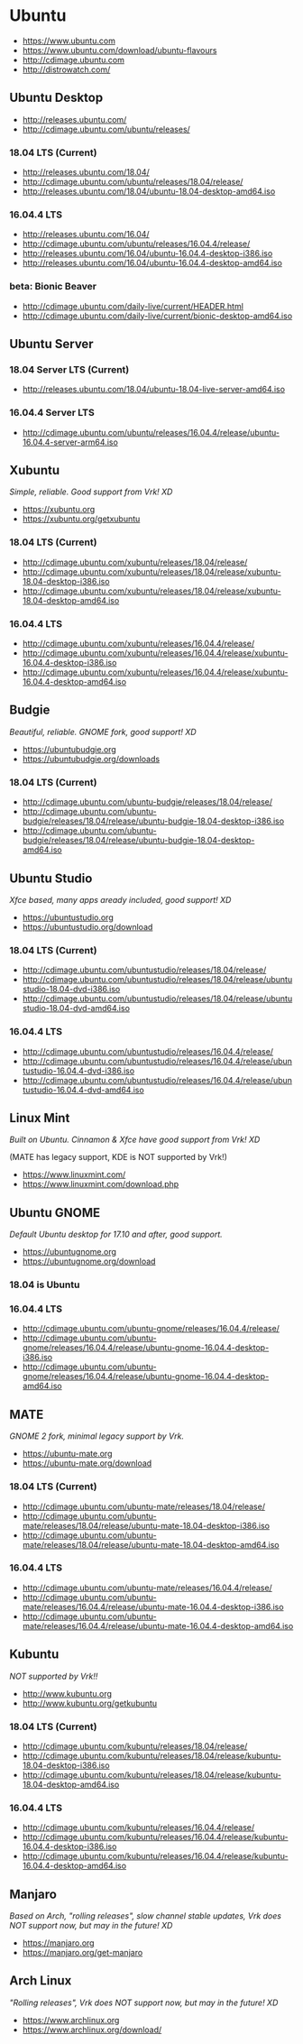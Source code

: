 # Ubuntu
- https://www.ubuntu.com
- https://www.ubuntu.com/download/ubuntu-flavours
- http://cdimage.ubuntu.com
- http://distrowatch.com/

## Ubuntu Desktop
- http://releases.ubuntu.com/
- http://cdimage.ubuntu.com/ubuntu/releases/

### 18.04 LTS (Current)
- http://releases.ubuntu.com/18.04/
- http://cdimage.ubuntu.com/ubuntu/releases/18.04/release/
- http://releases.ubuntu.com/18.04/ubuntu-18.04-desktop-amd64.iso

### 16.04.4 LTS
- http://releases.ubuntu.com/16.04/
- http://cdimage.ubuntu.com/ubuntu/releases/16.04.4/release/
- http://releases.ubuntu.com/16.04/ubuntu-16.04.4-desktop-i386.iso
- http://releases.ubuntu.com/16.04/ubuntu-16.04.4-desktop-amd64.iso

### beta: Bionic Beaver
- http://cdimage.ubuntu.com/daily-live/current/HEADER.html
- http://cdimage.ubuntu.com/daily-live/current/bionic-desktop-amd64.iso

## Ubuntu Server

### 18.04 Server LTS (Current)
- http://releases.ubuntu.com/18.04/ubuntu-18.04-live-server-amd64.iso

### 16.04.4 Server LTS
- http://cdimage.ubuntu.com/ubuntu/releases/16.04.4/release/ubuntu-16.04.4-server-arm64.iso

## Xubuntu
*Simple, reliable. Good support from Vrk! XD*
- https://xubuntu.org
- https://xubuntu.org/getxubuntu

### 18.04 LTS (Current)
- http://cdimage.ubuntu.com/xubuntu/releases/18.04/release/
- http://cdimage.ubuntu.com/xubuntu/releases/18.04/release/xubuntu-18.04-desktop-i386.iso
- http://cdimage.ubuntu.com/xubuntu/releases/18.04/release/xubuntu-18.04-desktop-amd64.iso

### 16.04.4 LTS
- http://cdimage.ubuntu.com/xubuntu/releases/16.04.4/release/
- http://cdimage.ubuntu.com/xubuntu/releases/16.04.4/release/xubuntu-16.04.4-desktop-i386.iso
- http://cdimage.ubuntu.com/xubuntu/releases/16.04.4/release/xubuntu-16.04.4-desktop-amd64.iso

## Budgie
*Beautiful, reliable. GNOME fork, good support! XD*
- https://ubuntubudgie.org
- https://ubuntubudgie.org/downloads

### 18.04 LTS (Current)
- http://cdimage.ubuntu.com/ubuntu-budgie/releases/18.04/release/
- http://cdimage.ubuntu.com/ubuntu-budgie/releases/18.04/release/ubuntu-budgie-18.04-desktop-i386.iso
- http://cdimage.ubuntu.com/ubuntu-budgie/releases/18.04/release/ubuntu-budgie-18.04-desktop-amd64.iso

## Ubuntu Studio
*Xfce based, many apps aready included, good support! XD*
- https://ubuntustudio.org
- https://ubuntustudio.org/download

### 18.04 LTS (Current)
- http://cdimage.ubuntu.com/ubuntustudio/releases/18.04/release/
- http://cdimage.ubuntu.com/ubuntustudio/releases/18.04/release/ubuntustudio-18.04-dvd-i386.iso
- http://cdimage.ubuntu.com/ubuntustudio/releases/18.04/release/ubuntustudio-18.04-dvd-amd64.iso

### 16.04.4 LTS
- http://cdimage.ubuntu.com/ubuntustudio/releases/16.04.4/release/
- http://cdimage.ubuntu.com/ubuntustudio/releases/16.04.4/release/ubuntustudio-16.04.4-dvd-i386.iso
- http://cdimage.ubuntu.com/ubuntustudio/releases/16.04.4/release/ubuntustudio-16.04.4-dvd-amd64.iso

## Linux Mint
*Built on Ubuntu. Cinnamon & Xfce have good support from Vrk! XD*

(MATE has legacy support, KDE is NOT supported by Vrk!)
- https://www.linuxmint.com/
- https://www.linuxmint.com/download.php

## Ubuntu GNOME
*Default Ubuntu desktop for 17.10 and after, good support.*
- https://ubuntugnome.org
- https://ubuntugnome.org/download

### 18.04 is Ubuntu

### 16.04.4 LTS
- http://cdimage.ubuntu.com/ubuntu-gnome/releases/16.04.4/release/
- http://cdimage.ubuntu.com/ubuntu-gnome/releases/16.04.4/release/ubuntu-gnome-16.04.4-desktop-i386.iso
- http://cdimage.ubuntu.com/ubuntu-gnome/releases/16.04.4/release/ubuntu-gnome-16.04.4-desktop-amd64.iso

## MATE
*GNOME 2 fork, minimal legacy support by Vrk.*
- https://ubuntu-mate.org
- https://ubuntu-mate.org/download

### 18.04 LTS (Current)
- http://cdimage.ubuntu.com/ubuntu-mate/releases/18.04/release/
- http://cdimage.ubuntu.com/ubuntu-mate/releases/18.04/release/ubuntu-mate-18.04-desktop-i386.iso
- http://cdimage.ubuntu.com/ubuntu-mate/releases/18.04/release/ubuntu-mate-18.04-desktop-amd64.iso

### 16.04.4 LTS
- http://cdimage.ubuntu.com/ubuntu-mate/releases/16.04.4/release/
- http://cdimage.ubuntu.com/ubuntu-mate/releases/16.04.4/release/ubuntu-mate-16.04.4-desktop-i386.iso
- http://cdimage.ubuntu.com/ubuntu-mate/releases/16.04.4/release/ubuntu-mate-16.04.4-desktop-amd64.iso

## Kubuntu
*NOT supported by Vrk!!*
- http://www.kubuntu.org
- http://www.kubuntu.org/getkubuntu

### 18.04 LTS (Current)
- http://cdimage.ubuntu.com/kubuntu/releases/18.04/release/
- http://cdimage.ubuntu.com/kubuntu/releases/18.04/release/kubuntu-18.04-desktop-i386.iso
- http://cdimage.ubuntu.com/kubuntu/releases/18.04/release/kubuntu-18.04-desktop-amd64.iso

### 16.04.4 LTS
- http://cdimage.ubuntu.com/kubuntu/releases/16.04.4/release/
- http://cdimage.ubuntu.com/kubuntu/releases/16.04.4/release/kubuntu-16.04.4-desktop-i386.iso
- http://cdimage.ubuntu.com/kubuntu/releases/16.04.4/release/kubuntu-16.04.4-desktop-amd64.iso

## Manjaro
*Based on Arch, "rolling releases", slow channel stable updates, Vrk does NOT support now, but may in the future! XD*
- https://manjaro.org
- https://manjaro.org/get-manjaro

## Arch Linux
*"Rolling releases", Vrk does NOT support now, but may in the future! XD*
- https://www.archlinux.org
- https://www.archlinux.org/download/
